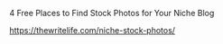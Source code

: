 4 Free Places to Find Stock Photos for Your Niche Blog

https://thewritelife.com/niche-stock-photos/
